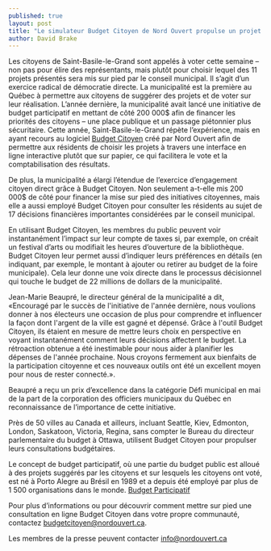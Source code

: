 ```yaml
---
published: true
layout: post
title: "Le simulateur Budget Citoyen de Nord Ouvert propulse un projet d'engagement citoyen pionnier"
author: David Brake
---
```



Les citoyens de Saint-Basile-le-Grand sont appelés à voter cette semaine – non pas pour élire des représentants, mais plutôt pour choisir lequel des 11 projets présentés sera mis sur pied par le conseil municipal. Il s’agit d’un exercice radical de démocratie directe. La municipalité est la première au Québec à permettre aux citoyens de suggérer des projets et de voter sur leur réalisation. L’année dernière, la municipalité avait lancé une initiative de budget participatif en mettant de côté 200 000$ afin de financer les priorités des citoyens – une place publique et un passage piétonnier plus sécuritaire. Cette année, Saint-Basile-le-Grand répète l’expérience, mais en ayant recours au logiciel [Budget Citoyen](http://www.budgetcitoyen.com) créé par Nord Ouvert afin de permettre aux résidents de choisir les projets à travers une interface en ligne interactive plutôt que sur papier, ce qui facilitera le vote et la comptabilisation des résultats.
 
De plus, la municipalité a élargi l’étendue de l’exercice d’engagement citoyen direct grâce à Budget Citoyen. Non seulement a-t-elle mis 200 000$ de côté pour financer la mise sur pied des initiatives citoyennes, mais elle a aussi employé Budget Citoyen pour consulter les résidents au sujet de 17 décisions financières importantes considérées par le conseil municipal.
 
En utilisant Budget Citoyen, les membres du public peuvent voir instantanément l’impact sur leur compte de taxes si, par exemple, on créait un festival d’arts ou modifiait les heures d’ouverture de la bibliothèque. Budget Citoyen leur permet aussi d’indiquer leurs préférences en détails (en indiquant, par exemple, le montant à ajouter ou retirer au budget de la foire municipale). Cela leur donne une voix directe dans le processus décisionnel qui touche le budget de 22 millions de dollars de la municipalité.
 
Jean-Marie Beaupré, le directeur général de la municipalité a dit, «Encouragé par le succès de l'initiative de l'année dernière, nous voulions donner à nos électeurs une occasion de plus pour comprendre et influencer la façon dont l'argent de la ville est gagné et dépensé. Grâce à l'outil Budget Citoyen, ils étaient en mesure de mettre leurs choix en perspective en voyant instantanément comment leurs décisions affectent le budget. La rétroaction obtenue a été inestimable pour nous aider à planifier les dépenses de l'année prochaine. Nous croyons fermement aux bienfaits de la participation citoyenne et ces nouveaux outils ont été un excellent moyen pour nous de rester connecté.».
 
Beaupré a reçu un prix d’excellence dans la catégorie Défi municipal en mai de la part de la corporation des officiers municipaux du Québec en reconnaissance de l’importance de cette initiative.
 
Près de 50 villes au Canada et ailleurs, incluant Seattle, Kiev, Edmonton, London, Saskatoon, Victoria, Regina, sans compter le Bureau du directeur parlementaire du budget à Ottawa, utilisent Budget Citoyen pour propulser leurs consultations budgétaires.
 
Le concept de budget participatif, où une partie du budget public est alloué à des projets suggérés par les citoyens et sur lesquels les citoyens ont voté, est né à Porto Alegre au Brésil en 1989 et a depuis été employé par plus de 1 500 organisations dans le monde. [Budget Participatif](http://www.participatorybudgeting.org/about-participatory-budgeting/where-has-it-worked/)
 
Pour plus d’informations ou pour découvrir comment mettre sur pied une consultation en ligne Budget Citoyen dans votre propre communauté, contactez budgetcitoyen@nordouvert.ca.
 
Les membres de la presse peuvent contacter info@nordouvert.ca
